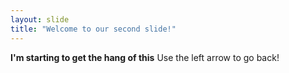 ```yaml
---
layout: slide
title: "Welcome to our second slide!"
---
```

**I'm starting to get the hang of this**
Use the left arrow to go back!
